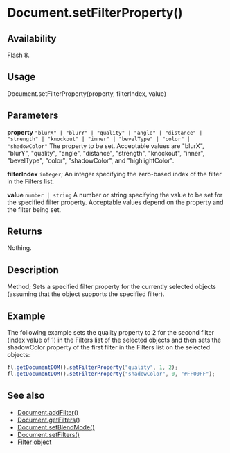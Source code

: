 # Document.setFilterProperty()

## Availability

Flash 8.

## Usage

Document.setFilterProperty(property, filterIndex, value)

## Parameters

**property** `"blurX" | "blurY" | "quality" | "angle" | "distance" | "strength" | "knockout" | "inner" | "bevelType" | "color" | "shadowColor"` The property to be set. Acceptable values are "blurX", "blurY", "quality", "angle", "distance", "strength", "knockout", "inner", "bevelType", "color", "shadowColor", and
"highlightColor".

**filterIndex** `integer`; An integer specifying the zero-based index of the filter in the Filters list.

**value** `number | string` A number or string specifying the value to be set for the specified filter property. Acceptable values depend on the property and the filter being set.

## Returns

Nothing.

## Description

Method; Sets a specified filter property for the currently selected objects (assuming that the object supports the specified filter).

## Example

The following example sets the quality property to 2 for the second filter (index value of 1) in the Filters list of the selected objects and then sets the shadowColor property of the first filter in the Filters list on the selected objects:

```javascript
fl.getDocumentDOM().setFilterProperty("quality", 1, 2);
fl.getDocumentDOM().setFilterProperty("shadowColor", 0, "#FF00FF");
```

## See also

- [Document.addFilter()](../Document_object/Document3.md)
- [Document.getFilters()](../Document_object/Document79.md)
- [Document.setBlendMode()](../Document_object/Document460.md)
- [Document.setFilters()](../Document_object/Document530.md)
- [Filter object](../Filter_object/Filter_summary.md)
